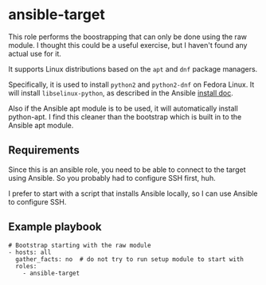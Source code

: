 # ansible-target #

This role performs the boostrapping that can only be done using the raw module.
I thought this could be a useful exercise, but I haven't found any actual use for it.

It supports Linux distributions based on the `apt` and `dnf` package managers.

Specifically, it is used to install `python2` and `python2-dnf` on Fedora Linux.
It will install `libselinux-python`, as described in the Ansible
[install doc](https://docs.ansible.com/ansible/latest/intro_installation.html).

Also if the Ansible apt module is to be used, it will automatically install python-apt.
I find this cleaner than the bootstrap which is built in to the Ansible apt module.


## Requirements

Since this is an ansible role, you need to be able to connect to the target using Ansible.
So you probably had to configure SSH first, huh.

I prefer to start with a script that installs Ansible locally,
so I can use Ansible to configure SSH.


## Example playbook

    # Bootstrap starting with the raw module
    - hosts: all
      gather_facts: no  # do not try to run setup module to start with
      roles:
        - ansible-target

